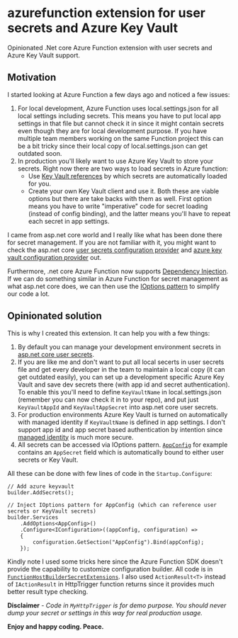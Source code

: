 # azurefunction extension for user secrets and Azure Key Vault
Opinionated .Net core Azure Function extension with user secrets and Azure Key Vault support.

## Motivation
I started looking at Azure Function a few days ago and noticed a few issues:
1. For local development, Azure Function uses local.settings.json for all local settings including secrets. This means you have to put local app settings in that file but cannot check it in since it might contain secrets even though they are for local development purpose. If you have multiple team members working on the same Function project this can be a bit tricky since their local copy of local.settings.json can get outdated soon.
2. In production you'll likely want to use Azure Key Vault to store your secrets. Right now there are two ways to load secrets in Azure function:
    - Use [Key Vault references](https://docs.microsoft.com/en-us/azure/app-service/app-service-key-vault-references) by which secrets are automatically loaded for you.
    - Create your own Key Vault client and use it.
Both these are viable options but there are take backs with them as well. First option means you have to write "imperative" code for secret loading (instead of config binding), and the latter means you'll have to repeat each secret in app settings.

I came from asp.net core world and I really like what has been done there for secret management. If you are not familiar with it, you might want to check the asp.net core [user secrets configuration provider](https://docs.microsoft.com/en-us/aspnet/core/security/app-secrets?view=aspnetcore-3.1&tabs=windows) and [azure key vault configuration provider](https://docs.microsoft.com/en-us/aspnet/core/security/key-vault-configuration?view=aspnetcore-3.1) out.

Furthermore, .net core Azure Function now supports [Dependency Injection](https://docs.microsoft.com/en-us/azure/azure-functions/functions-dotnet-dependency-injection). If we can do something similar in Azure Function for secret management as what asp.net core does, we can then use the [IOptions pattern](https://docs.microsoft.com/en-us/azure/azure-functions/functions-dotnet-dependency-injection) to simplify our code a lot.

## Opinionated solution
This is why I created this extension. It can help you with a few things:
1. By default you can manage your development environment secrets in [asp.net core user secrets](https://docs.microsoft.com/en-us/aspnet/core/security/app-secrets?view=aspnetcore-3.1&tabs=windows).
2. If you are like me and don't want to put all local secerts in user secrets file and get every developer in the team to maintain a local copy (it can get outdated easily), you can set up a development specific Azure Key Vault and save dev secrets there (with app id and secret authentication). To enable this you'll need to define ```KeyVaultName``` in local.settings.json (remember you can now check it in to your repo), and put just ```KeyVaultAppId``` and ```KeyVaultAppSecret``` into asp.net core user secrets.
3. For production environments Azure Key Vault is turned on automatically with managed identity if ```KeyVaultName``` is defined in app settings. I don't support app id and app secret based authentication by intention since [managed identity](https://docs.microsoft.com/en-us/azure/app-service/overview-managed-identity?tabs=dotnet) is much more secure.
4. All secrets can be accessed via IOptions pattern. [```AppConfig```](https://github.com/sidecus/azurefunction_keyvault/blob/master/AppConfig.cs) for example contains an ```AppSecret``` field which is automatically bound to either user secrets or Key Vault.

All these can be done with few lines of code in the ```Startup.Configure```:
```
// Add azure keyvault
builder.AddSecrets();

// Inject IOptions pattern for AppConfig (which can reference user secrets or KeyVault secrets)
builder.Services
    .AddOptions<AppConfig>()
    .Configure<IConfiguration>((appConfig, configuration) =>
    {
        configuration.GetSection("AppConfig").Bind(appConfig);
    });

```

Kindly note I used some tricks here since the Azure Function SDK doesn't provide the capability to customize configuration builder. All code is in [```FunctionHostBuilderSecretExtensions```](https://github.com/sidecus/azurefunction_keyvault/blob/master/HostBuilderAzureKeyVaultExtension.cs).
I also used ```ActionResult<T>``` instead of ```IActionResult``` in HttpTrigger function returns since it provides much better result type checking.

**Disclaimer** - *Code in ```MyHttpTrigger``` is for demo purpose. You should never dump your secret or settings in this way for real production usage.*

**Enjoy and happy coding. Peace.**